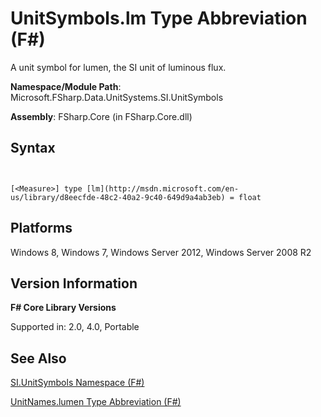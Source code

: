 # UnitSymbols.lm Type Abbreviation (F#)

A unit symbol for lumen, the SI unit of luminous flux.

**Namespace/Module Path**: Microsoft.FSharp.Data.UnitSystems.SI.UnitSymbols

**Assembly**: FSharp.Core (in FSharp.Core.dll)


## Syntax


```


[<Measure>] type [lm](http://msdn.microsoft.com/en-us/library/d8eecfde-48c2-40a2-9c40-649d9a4ab3eb) = float

```



## Platforms
Windows 8, Windows 7, Windows Server 2012, Windows Server 2008 R2


## Version Information
**F# Core Library Versions**

Supported in: 2.0, 4.0, Portable




## See Also
[SI.UnitSymbols Namespace &#40;F&#35;&#41;](SI.UnitSymbols+Namespace+%28FSharp%29.md)

[UnitNames.lumen Type Abbreviation &#40;F&#35;&#41;](UnitNames.lumen+Type+Abbreviation+%28FSharp%29.md)

